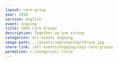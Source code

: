 ```yaml
---
layout: care-group
year: 2018
version: english
event: ongoing
title: COGS Care Groups
description: Together we are strong
categories: all-events ongoing
image-path: ../assets/img/ongoing/CGroup.jpg
share-link: /all-events/ongoing/cogs-care-groups
permalink: /:categories/:title
---
```

